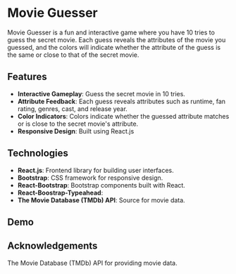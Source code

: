 # Movie Guesser

Movie Guesser is a fun and interactive game where you have 10 tries to guess the secret movie. Each guess reveals the attributes of the movie you guessed, and the colors will indicate whether the attribute of the guess is the same or close to that of the secret movie.

## Features
- **Interactive Gameplay**: Guess the secret movie in 10 tries.
- **Attribute Feedback**: Each guess reveals attributes such as runtime, fan rating, genres, cast, and release year.
- **Color Indicators**: Colors indicate whether the guessed attribute matches or is close to the secret movie's attribute.
- **Responsive Design**: Built using React.js

## Technologies
- **React.js**: Frontend library for building user interfaces.
- **Bootstrap**: CSS framework for responsive design.
- **React-Bootstrap**: Bootstrap components built with React.
- **React-Boostrap-Typeahead**: 
- **The Movie Database (TMDb) API**: Source for movie data.

## Demo


## Acknowledgements
The Movie Database (TMDb) API for providing movie data.
